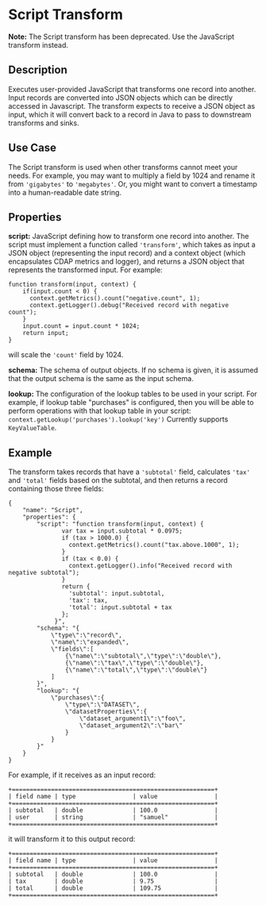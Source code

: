 # Script Transform

**Note:** The Script transform has been deprecated. Use the JavaScript transform instead.

Description
-----------
Executes user-provided JavaScript that transforms one record into another.
Input records are converted into JSON objects which can be directly accessed in
Javascript. The transform expects to receive a JSON object as input, which it will
convert back to a record in Java to pass to downstream transforms and sinks.


Use Case
--------
The Script transform is used when other transforms cannot meet your needs.
For example, you may want to multiply a field by 1024 and rename it from ``'gigabytes'``
to ``'megabytes'``. Or, you might want to convert a timestamp into a human-readable date string.


Properties
----------
**script:** JavaScript defining how to transform one record into another. The script must
implement a function called ``'transform'``, which takes as input a JSON object (representing
the input record) and a context object (which encapsulates CDAP metrics and logger),
and returns a JSON object that represents the transformed input.
For example:

    function transform(input, context) {
        if(input.count < 0) {
          context.getMetrics().count("negative.count", 1);
          context.getLogger().debug("Received record with negative count");
        }
        input.count = input.count * 1024;
        return input;
    }

will scale the ``'count'`` field by 1024.

**schema:** The schema of output objects. If no schema is given, it is assumed that the output
schema is the same as the input schema.

**lookup:** The configuration of the lookup tables to be used in your script.
For example, if lookup table "purchases" is configured, then you will be able to perform
operations with that lookup table in your script: ``context.getLookup('purchases').lookup('key')``
Currently supports ``KeyValueTable``.


Example
-------
The transform takes records that have a ``'subtotal'`` field, calculates ``'tax'`` and
``'total'`` fields based on the subtotal, and then returns a record containing those three
fields:

    {
        "name": "Script",
        "properties": {
            "script": "function transform(input, context) {
                   var tax = input.subtotal * 0.0975;
                   if (tax > 1000.0) {
                     context.getMetrics().count("tax.above.1000", 1);
                   }
                   if (tax < 0.0) {
                     context.getLogger().info("Received record with negative subtotal");
                   }
                   return {
                     'subtotal': input.subtotal,
                     'tax': tax,
                     'total': input.subtotal + tax
                   };
                 }",
            "schema": "{
                \"type\":\"record\",
                \"name\":\"expanded\",
                \"fields\":[
                    {\"name\":\"subtotal\",\"type\":\"double\"},
                    {\"name\":\"tax\",\"type\":\"double\"},
                    {\"name\":\"total\",\"type\":\"double\"}
                ]
            }",
            "lookup": "{
                \"purchases\":{
                    \"type\":\"DATASET\",
                    \"datasetProperties\":{
                        \"dataset_argument1\":\"foo\",
                        \"dataset_argument2\":\"bar\"
                    }
                }
            }"
        }
    }

For example, if it receives as an input record:

    +=========================================================+
    | field name | type                | value                |
    +=========================================================+
    | subtotal   | double              | 100.0                |
    | user       | string              | "samuel"             |
    +=========================================================+

it will transform it to this output record:

    +=========================================================+
    | field name | type                | value                |
    +=========================================================+
    | subtotal   | double              | 100.0                |
    | tax        | double              | 9.75                 |
    | total      | double              | 109.75               |
    +=========================================================+
